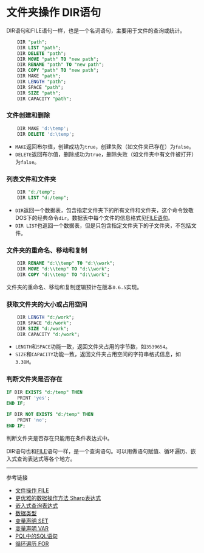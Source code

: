 # 文件夹操作 DIR语句
DIR语句和FILE语句一样，也是一个名词语句，主要用于文件的查询或统计。
```sql
    DIR "path";
    DIR LIST "path";
    DIR DELETE "path";
    DIR MOVE "path" TO "new path";
    DIR RENAME "path" TO "new path";
    DIR COPY "path" TO "new path";
    DIR MAKE "path";
    DIR LENGTH "path";
    DIR SPACE "path";
    DIR SIZE "path";
    DIR CAPACITY "path";
```

### 文件创建和删除
```sql
    DIR MAKE 'd:\temp';
    DIR DELETE 'd:\temp';
```
* `MAKE`返回布尔值，创建成功为`true`，创建失败（如文件夹已存在）为`false`。
* `DELETE`返回布尔值，删除成功为`true`，删除失败（如文件夹中有文件被打开）为`false`。

### 列表文件和文件夹
```sql
    DIR "d:/temp";
    DIR LIST "d:/temp";
```
* `DIR`返回一个数据表，包含指定文件夹下的所有文件和文件夹，这个命令致敬DOS下的经典命令`dir`。数据表中每个文件的信息格式见[FILE语句](/pql/file.md)。
* `DIR LIST`也返回一个数据表，但是只包含指定文件夹下的子文件夹，不包括文件。

### 文件夹的重命名、移动和复制
```sql
    DIR RENAME "d:\\temp" TO "d:\\work";
    DIR MOVE "d:\\temp" TO "d:\\work";
    DIR COPY "d:\\temp" TO "d:\\work";
```
文件夹的重命名、移动和复制逻辑预计在版本`0.6.5`实现。

### 获取文件夹的大小或占用空间
```sql
    DIR LENGTH "d:/work";
    DIR SPACE "d:/work";
    DIR SIZE "d:/work";
    DIR CAPACITY "d:/work";
```
* `LENGTH`和`SPACE`功能一致，返回文件夹占用的字节数，如`3539654`。
* `SIZE`和`CAPACITY`功能一致，返回文件夹占用空间的字符串格式信息，如`3.38M`。

### 判断文件夹是否存在
```sql
IF DIR EXISTS "d:/temp" THEN
    PRINT 'yes';
END IF;

IF DIR NOT EXISTS "d:/temp" THEN
    PRINT 'no';
END IF;
```
判断文件夹是否存在只能用在条件表达式中。


DIR语句也和[FILE](/pql/file.md)语句一样，是一个查询语句。可以用做语句赋值、循环遍历、嵌入式查询表达式等各个地方。


---
参考链接

* [文件操作 FILE](/pql/file.md)
* [更优雅的数据操作方法 Sharp表达式](/pql/sharp.md)
* [嵌入式查询表达式](/pql/query.md)
* [数据类型](/pql/datatype.md)
* [变量声明 SET](/pql/set.md)
* [变量声明 VAR](/pql/var.md)
* [PQL中的SQL语句](/pql/sql.md) 
* [循环遍历 FOR](/pql/for.md)